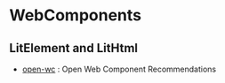 # WebComponents
## LitElement and LitHtml
* [open-wc](https://open-wc.org/) : Open Web Component Recommendations
